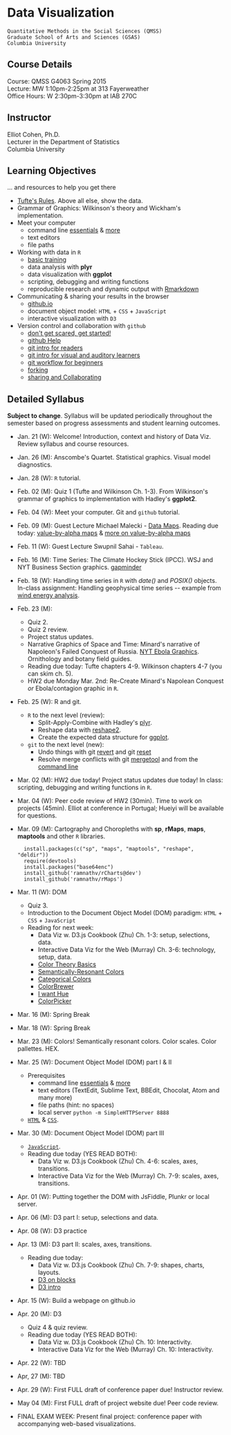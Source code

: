 # Data Visualization
	Quantitative Methods in the Social Sciences (QMSS)  
	Graduate School of Arts and Sciences (GSAS)  
	Columbia University

## Course Details
Course: QMSS G4063 Spring 2015  
Lecture: MW 1:10pm-2:25pm at 313 Fayerweather  
Office Hours: W 2:30pm-3:30pm at IAB 270C 

## Instructor
Elliot Cohen, Ph.D.  
Lecturer in the Department of Statistics  
Columbia University

## Learning Objectives
... and resources to help you get there  

* [Tufte's Rules](http://www.sealthreinhold.com/tuftes-rules/rule_four.php). Above all else, show the data.
* Grammar of Graphics: Wilkinson's theory and Wickham's implementation.
* Meet your computer
	* command line [essentials](http://lifehacker.com/5633909/who-needs-a-mouse-learn-to-use-the-command-line-for-almost-anything) & [more](http://lifehacker.com/eight-terminal-utilities-every-os-x-command-line-user-s-1593793109)
	* text editors
	* file paths 
* Working with data in `R` 
	* [basic training](http://ecohen4.github.io/data-viz/r/R-tutorial.html)
	* data analysis with __plyr__
	* data visualization with __ggplot__
	* scripting, debugging and writing functions
	* reproducible research and dynamic output with [Rmarkdown](http://rmarkdown.rstudio.com/RMarkdownReferenceGuide.pdf)
* Communicating & sharing your results in the browser
	* [github.io](https://pages.github.com/)
	* document object model: `HTML` + `CSS` + `JavaScript`
	* interactive visualization with `D3` 
* Version control and collaboration with `github`
	* [don't get scared, get started!](http://readwrite.com/2013/09/30/understanding-github-a-journey-for-beginners-part-1)
	* [github Help](https://help.github.com/articles/set-up-git/)
	* [git intro for readers](http://skli.se/2012/09/22/introduction-to-git/)
	- [git intro for visual and auditory learners](https://www.youtube.com/watch?v=LXoWxrTdXkM)
	- [git workflow for beginners](http://skli.se/2012/10/07/git-workflow-beginner/)
	- [forking](https://help.github.com/articles/fork-a-repo)
	- [sharing and Collaborating](https://www.youtube.com/watch?v=ifAEho6BmH0&list=PLg7s6cbtAD17uAwaZwiykDci_q3te3CTY)
	

## Detailed Syllabus 
**Subject to change**. Syllabus will be updated periodically throughout the semester based on progress assessments and student learning outcomes. 
 
- Jan. 21 (W): Welcome! Introduction, context and history of Data Viz. Review syllabus and course resources.
- Jan. 26 (M): Anscombe's Quartet. Statistical graphics. Visual model diagnostics. 
- Jan. 28 (W): `R` tutorial.
- Feb. 02 (M): Quiz 1 (Tufte and Wilkinson Ch. 1-3). From Wilkinson's grammar of graphics to implementation with Hadley's __ggplot2__.
- Feb. 04 (W): Meet your computer. Git and `github` tutorial.
- Feb. 09 (M): Guest Lecture Michael Malecki - [Data Maps](http://datamaps.github.io/). Reading due today: [value-by-alpha maps](http://www.ncbi.nlm.nih.gov/pmc/articles/PMC3173776/pdf/nihms322499.pdf) & [more on value-by-alpha maps](http://andywoodruff.com/blog/value-by-alpha-maps/)
- Feb. 11 (W): Guest Lecture Swupnil Sahai - `Tableau`.
- Feb. 16 (M): Time Series: The Climate Hockey Stick (IPCC). WSJ and NYT Business Section graphics. [gapminder](http://www.gapminder.org/) 
- Feb. 18 (W): Handling time series in `R` with _date()_ and _POSIX()_ objects. In-class assignment: Handling geophysical time series -- example from [wind energy analysis](http://ecohen4.github.io/ECREEE/#visually-inspect-the-data-with-respect-to-time).
- Feb. 23 (M):
	- Quiz 2.
	- Quiz 2 review.
	- Project status updates. 
	- Narrative Graphics of Space and Time: Minard's narrative of Napoleon's Failed Conquest of Russia. [NYT Ebola Graphics](http://www.informationisbeautiful.net/visualizations/the-microbescope/). Ornithology and botany field guides. 
	- Reading due today: Tufte chapters 4-9. Wilkinson chapters 4-7 (you can skim ch. 5). 
	- HW2 due Monday Mar. 2nd: Re-Create Minard's Napolean Conquest _or_ Ebola/contagion graphic in `R`.
- Feb. 25 (W): R and git.
	- `R` to the next level (review):
		- Split-Apply-Combine with Hadley's [plyr](http://www.jstatsoft.org/v40/i01/paperre). 
		- Reshape data with [reshape2](http://cran.r-project.org/web/packages/reshape2/index.html). 
		- Create the expected data structure for [ggplot](http://docs.ggplot2.org/current/).
	- `git` to the next level (new): 
		- Undo things with git [revert](https://www.atlassian.com/git/tutorials/undoing-changes/git-revert) and git [reset](https://www.atlassian.com/git/tutorials/undoing-changes/git-reset)
		- Resolve merge conflicts with git [mergetool](http://git-scm.com/docs/git-mergetool) and from the [command line](https://help.github.com/articles/resolving-a-merge-conflict-from-the-command-line/) 
- Mar. 02 (M): HW2 due today! Project status updates due today! In class: scripting, debugging and writing functions in `R`.
- Mar. 04 (W): Peer code review of HW2 (30min). Time to work on projects (45min). Elliot at conference in Portugal; Hueiyi will be available for questions.
- Mar. 09 (M): Cartography and Choropleths with __sp__, __rMaps__, __maps__, __maptools__ and other `R` libraries.

		install.packages(c("sp", "maps", "maptools", "reshape", "deldir"))
		require(devtools)
		install.packages("base64enc")
		install_github('ramnathv/rCharts@dev')
		install_github('ramnathv/rMaps')

- Mar. 11 (W): DOM
	- Quiz 3. 
	- Introduction to the Document Object Model (DOM) paradigm: `HTML` + `CSS` + `JavaScript` 
	- Reading for next week: 
		- Data Viz w. D3.js Cookbook (Zhu) Ch. 1-3: setup, selections, data.
		- Interactive Data Viz for the Web (Murray) Ch. 3-6: technology, setup, data.
		- [Color Theory Basics](https://cs.nyu.edu/courses/fall02/V22.0380-001/color_theory.htm)
		- [Semantically-Resonant Colors](http://idl.cs.washington.edu/files/2013-SemanticColor-EuroVis.pdf)
		- [Categorical Colors](https://github.com/mbostock/d3/wiki/Ordinal-Scales#categorical-colors)
		- [ColorBrewer](https://github.com/mbostock/d3/wiki/Ordinal-Scales#colorbrewer)
		- [I want Hue](http://tools.medialab.sciences-po.fr/iwanthue/index.php)
		- [ColorPicker](http://tristen.ca/hcl-picker/#/hlc/6/1/21313E/EFEE69)
- Mar. 16 (M): Spring Break
- Mar. 18 (W): Spring Break
- Mar. 23 (M): Colors! Semantically resonant colors. Color scales. Color pallettes. HEX.
- Mar. 25 (W): Document Object Model (DOM) part I & II
	- Prerequisites
		- command line [essentials](http://lifehacker.com/5633909/who-needs-a-mouse-learn-to-use-the-command-line-for-almost-anything) & [more](http://lifehacker.com/eight-terminal-utilities-every-os-x-command-line-user-s-1593793109)
		- text editors (TextEdit, Sublime Text, BBEdit, Chocolat, Atom and many more)
		- file paths (hint: no spaces) 
		- local server `python -m SimpleHTTPServer 8888`
	- [`HTML`](http://websitesetup.org/html5-cheat-sheet/) & [`CSS`](http://code.tutsplus.com/tutorials/the-30-css-selectors-you-must-memorize--net-16048).
- Mar. 30 (M): Document Object Model (DOM) part III
	- [`JavaScript`](http://javascript-roadtrip.codeschool.com/).
	- Reading due today (YES READ BOTH): 
		- Data Viz w. D3.js Cookbook (Zhu) Ch. 4-6: scales, axes, transitions.
		- Interactive Data Viz for the Web (Murray) Ch. 7-9: scales, axes, transitions.
- Apr. 01 (W): Putting together the DOM with JsFiddle, Plunkr or local server.
- Apr. 06 (M): D3 part I: setup, selections and data.
- Apr. 08 (W): D3 practice
- Apr. 13 (M): D3 part II: scales, axes, transitions.
	- Reading due today: 
		- Data Viz w. D3.js Cookbook (Zhu) Ch. 7-9: shapes, charts, layouts.
		- [D3 on blocks](http://bl.ocks.org/mbostock)
		- [D3 intro](http://d3js.org/#introduction)
- Apr. 15 (W): Build a webpage on github.io
- Apr. 20 (M): D3
	- Quiz 4 & quiz review. 
	- Reading due today (YES READ BOTH): 
		- Data Viz w. D3.js Cookbook (Zhu) Ch. 10: Interactivity.
		- Interactive Data Viz for the Web (Murray) Ch. 10: Interactivity.
- Apr. 22 (W): TBD
- Apr, 27 (M): TBD
- Apr. 29 (W): First FULL draft of conference paper due! Instructor review.
- May  04 (M): First FULL draft of project website due! Peer code review.
- FINAL EXAM WEEK: Present final project: conference paper with accompanying web-based visualizations.
